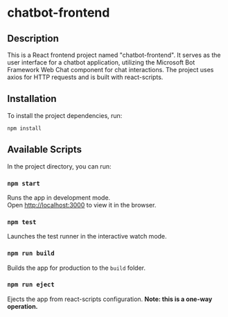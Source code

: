 # chatbot-frontend

## Description
This is a React frontend project named "chatbot-frontend". It serves as the user interface for a chatbot application, utilizing the Microsoft Bot Framework Web Chat component for chat interactions. The project uses axios for HTTP requests and is built with react-scripts.

## Installation
To install the project dependencies, run:
```
npm install
```

## Available Scripts
In the project directory, you can run:

### `npm start`
Runs the app in development mode.  
Open [http://localhost:3000](http://localhost:3000) to view it in the browser.

### `npm test`
Launches the test runner in the interactive watch mode.

### `npm run build`
Builds the app for production to the `build` folder.

### `npm run eject`
Ejects the app from react-scripts configuration. **Note: this is a one-way operation.**




